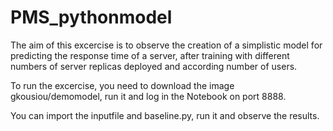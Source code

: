 # PMS_pythonmodel

The aim of this excercise is to observe the creation of a simplistic model for predicting the response time of a server, after training with different numbers of server replicas deployed and according number of users.

To run the excercise, you need to download the image gkousiou/demomodel, run it and log in the Notebook on port 8888.

You can import the inputfile and baseline.py, run it and observe the results.

